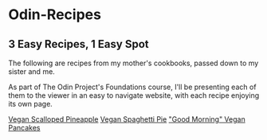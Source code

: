 # Odin-Recipes #
## 3 Easy Recipes, 1 Easy Spot ##

The following are recipes from my mother's cookbooks, passed down to my sister and me.

As part of The Odin Project's Foundations course, I'll be presenting each of them to the viewer
in an easy to navigate website, with each recipe enjoying its own page.

[Vegan Scalloped Pineapple](/recipes/scallopedPineapple.html)
[Vegan Spaghetti Pie](/recipes/spaghettiPie.html)
["Good Morning" Vegan Pancakes](/recipes/goodMorningPancakes.html)
